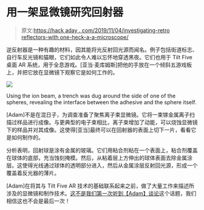 # 用一架显微镜研究回射器

> 原文:[https://hack aday . com/2019/11/04/investigating-retro reflectors-with one-heck-a-a-microscope/](https://hackaday.com/2019/11/04/investigating-retroreflectors-with-one-heck-of-a-microscope/)

逆反射器是一种有趣的材料，因其能将光反射回光源而闻名。例子包括街道标志、自行车反光镜和猫眼，它们如此令人难以忘怀地穿透黑夜。它们也用于 Tilt Five 桌面 AR 系统，用于全息游戏。[亚当·麦库姆斯]把他的手放在一个倾斜五游戏板上，并把它放在显微镜下观察它是如何工作的。

![](../Images/b2ab5aa7508f03c4283a5de6a0d69454.png)

Using the ion beam, a trench was dug around the side of one of the spheres, revealing the interface between the adhesive and the sphere itself.

[Adam]不是在混日子，为调查准备了聚焦离子束显微镜。它将一束镓金属离子扫描过样品进行成像。与更典型的电子束相比，离子束增加了动能，可以烧蚀显微镜下的样品并对其成像。这使得[亚当]最终可以在回射器的表面上切下一片，看看它是如何制作的。

分析表明，回射球是涂有金属的玻璃。它们用粘合剂粘在一个表面上，粘合剂覆盖在球体的底部，充当蚀刻掩模。然后，从粘着层上方伸出的球体表面去除金属涂层。这使得光线通过球体的透明部分进入，然后从金属涂层反射回光源，形成一个覆盖着反光器的薄片。

[Adam]在将其与 Tilt Five AR 技术的基础联系起来之前，做了大量工作来描述所涉及的显微镜和制作技术。[这不是我们第一次听到【Adam】谈论](https://hackaday.com/2019/02/18/electron-microscopes-are-awesome-everything-you-didnt-know-you-wanted-to-know/)这个话题，我们相信这也不会是最后一次！